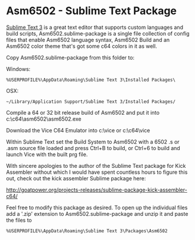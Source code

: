 # Asm6502 - Sublime Text Package[Sublime Text 3](http://www.sublimetext.com/3) is a great text editor that supports custom languages and build scripts, Asm6502.sublime-package is a single file collection of config files that enable Asm6502 language syntax, Asm6502 Build and an Asm6502 color theme that's got some c64 colors in it as well.Copy Asm6502.sublime-package from this folder to:Windows: ```%USERPROFILE%\AppData\Roaming\Sublime Text 3\Installed Packages\```OSX:```~/Library/Application Support/Sublime Text 3/Installed Packages/```Compile a 64 or 32 bit release build of Asm6502 and put it into c:\c64\asm6502\asm6502.exeDownload the Vice C64 Emulator into c:\vice or c:\c64\viceWithin Sublime Text set the Build System to Asm6502 with a 6502 .s or .asm source file loaded and press Ctrl+B to build, or Ctrl+6 to build and launch Vice with the built prg file.With sincere apologies to the author of the Sublime Text package for Kick Assembler without which I would have spent countless hours to figure this out, check out the kick assembler Sublime package here:http://goatpower.org/projects-releases/sublime-package-kick-assembler-c64/Feel free to modify this package as desired. To open up the individual files add a '.zip' extension to Asm6502.sublime-package and unzip it and paste the files to```%USERPROFILE%\AppData\Roaming\Sublime Text 3\Packages\Asm6502```